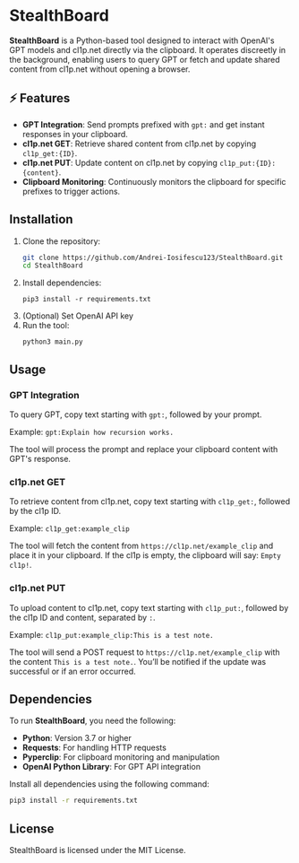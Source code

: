 # StealthBoard

**StealthBoard** is a Python-based tool designed to interact with OpenAI's GPT models and cl1p.net directly via the clipboard. It operates discreetly in the background, enabling users to query GPT or fetch and update shared content from cl1p.net without opening a browser.

## ⚡ Features

- **GPT Integration**: Send prompts prefixed with `gpt:` and get instant responses in your clipboard.
- **cl1p.net GET**: Retrieve shared content from cl1p.net by copying `cl1p_get:{ID}`.
- **cl1p.net PUT**: Update content on cl1p.net by copying `cl1p_put:{ID}:{content}`.
- **Clipboard Monitoring**: Continuously monitors the clipboard for specific prefixes to trigger actions.

## Installation

1. Clone the repository:
   ```bash
   git clone https://github.com/Andrei-Iosifescu123/StealthBoard.git
   cd StealthBoard
   ```
2. Install dependencies:
   ```
   pip3 install -r requirements.txt
   ```
3. (Optional) Set OpenAI API key
4. Run the tool:
   ```
   python3 main.py
   ```

## Usage

### GPT Integration
To query GPT, copy text starting with `gpt:`, followed by your prompt. 

Example: `gpt:Explain how recursion works.`

The tool will process the prompt and replace your clipboard content with GPT's response.

### cl1p.net GET
To retrieve content from cl1p.net, copy text starting with `cl1p_get:`, followed by the cl1p ID.

Example: `cl1p_get:example_clip`

The tool will fetch the content from `https://cl1p.net/example_clip` and place it in your clipboard. If the cl1p is empty, the clipboard will say: `Empty cl1p!`. 

### cl1p.net PUT
To upload content to cl1p.net, copy text starting with `cl1p_put:`, followed by the cl1p ID and content, separated by `:`. 

Example: `cl1p_put:example_clip:This is a test note.`

The tool will send a POST request to `https://cl1p.net/example_clip` with the content `This is a test note.`. You’ll be notified if the update was successful or if an error occurred.

## Dependencies

To run **StealthBoard**, you need the following:

- **Python**: Version 3.7 or higher
- **Requests**: For handling HTTP requests
- **Pyperclip**: For clipboard monitoring and manipulation
- **OpenAI Python Library**: For GPT API integration

Install all dependencies using the following command:
```bash
pip3 install -r requirements.txt
```

## License
StealthBoard is licensed under the MIT License. 

